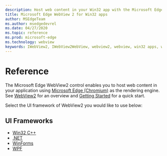 ```yaml
---
description: Host web content in your Win32 app with the Microsoft Edge WebView 2 control
title: Microsoft Edge WebView 2 for Win32 apps
author: MSEdgeTeam
ms.author: msedgedevrel
ms.date: 04/27/2020
ms.topic: reference
ms.prod: microsoft-edge
ms.technology: webview
keywords: IWebView2, IWebView2WebView, webview2, webview, win32 apps, win32, edge, ICoreWebView2, ICoreWebView2Controller, browser control, edge html
---
```


# Reference

The Microsoft Edge WebView2 control enables you to host web content in your application using [Microsoft Edge \(Chromium\)](https://www.microsoftedgeinsider.com) as the rendering engine.  See [WebView2](../webview2.md) for an overview and [Getting Started](GettingStarted.md) for a quick start.

Select the UI framework of WebView2 you would like to use below:

## UI Frameworks

*   [Win32 C++](reference/win32/0.9.488-reference-webview2.md)
*   [.NET](reference/dotnet/0.9.494-reference-webview2.md)
*   [WinForms](reference/winforms/0.9.494-reference-webview2.md)
*   [WPF](reference/wpf/0.9.494-reference-webview2.md)
